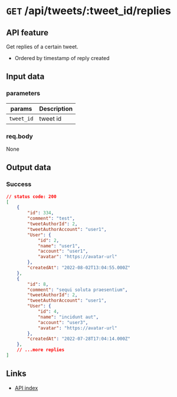 # `GET` /api/tweets/:tweet_id/replies

## API feature
Get replies of a certain tweet.
* Ordered by timestamp of reply created

## Input data  
### parameters  
| params     | Description |
| ---------- | ----------- |
| `tweet_id` | tweet id    |
### req.body  
None

## Output data  
### Success  
```json
// status code: 200
[
    {
        "id": 334,
        "comment": "test",
        "tweetAuthorId": 2,
        "tweetAuthorAccount": "user1",
        "User": {
            "id": 2,
            "name": "user1",
            "account": "user1",
            "avatar": "https://avatar-url"
        },
        "createdAt": "2022-08-02T13:04:55.000Z"
    },
    {
        "id": 8,
        "comment": "sequi soluta praesentium",
        "tweetAuthorId": 2,
        "tweetAuthorAccount": "user1",
        "User": {
            "id": 4,
            "name": "incidunt aut",
            "account": "user3",
            "avatar": "https://avatar-url"
        },
        "createdAt": "2022-07-28T17:04:14.000Z"
    },
    // ...more replies
]
```

## Links  
* [API index](../index.md)  
